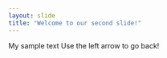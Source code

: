 ```yaml
---
layout: slide
title: "Welcome to our second slide!"
---
```

My sample text
Use the left arrow to go back!
